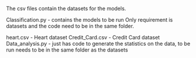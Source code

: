 The csv files contain the datasets for the models.

Classification.py - contains the models to be run
Only requirement is datasets and the code need to be in the same folder.

heart.csv - Heart dataset
Credit_Card.csv - Credit Card dataset
Data_analysis.py - just has code to generate the statistics on the data, to be run needs to be in the same folder as the datasets
